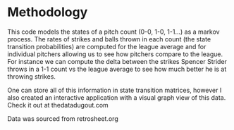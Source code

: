 # Methodology
This code models the states of a pitch count (0-0, 1-0, 1-1...) as a markov process. The rates of strikes and balls thrown in each count (the state transition probabilities) are computed for the league average and for individual pitchers allowing us to see how pitchers compare to the league. For instance we can compute the delta between the strikes Spencer Strider throws in a 1-1 count vs the league average to see how much better he is at throwing strikes.

One can store all of this information in state transition matrices, however I also created an interactive application with a visual graph view of this data. Check it out at thedatadugout.com

Data was sourced from retrosheet.org
